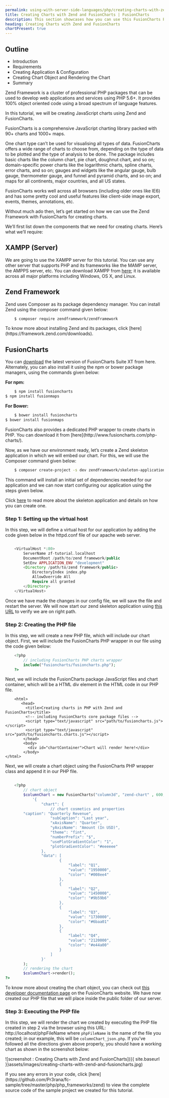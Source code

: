 ```yaml
---
permalink: using-with-server-side-languages/php/creating-charts-with-zend-and-fusioncharts.html
title: Creating Charts with Zend and FusionCharts | FusionCharts
description: This section showcases how you can use this FusionCharts PHP wrapper with Zend framework.
heading: Creating Charts with Zend and FusionCharts
chartPresent: true
---
```


## Outline

 - Introduction
 - Requirements
 - Creating Application & Configuration
 - Creating Chart Object and Rendering the Chart
 - Summary

Zend Framework is a cluster of professional PHP packages that can be used to develop web applications and services using PHP 5.6+. It provides 100% object oriented code using a broad spectrum of language features.

In this tutorial, we will be creating JavaScript charts using Zend and FusionCharts.

FusionCharts is a comprehensive JavaScript charting library packed with 90+ charts and 1000+ maps. 

One chart type can’t be used for visualising all types of data. FusionCharts offers a wide range of charts to choose from, depending on the type of data to be plotted and the type of analysis to be done. The package includes basic charts like the column chart, pie chart, doughnut chart, and so on; domain-specific power charts like the logarithmic charts, spline charts, error charts, and so on; gauges and widgets like the angular gauge, bulb gauge, thermometer gauge, and funnel and pyramid charts, and so on; and maps for all continents, major countries, and all US states.

FusionCharts works well across all browsers (including older ones like IE6) and has some pretty cool and useful features like client-side image export, events, themes, annotations, etc.

Without much ado then, let’s get started on how we can use the Zend Framework with FusionCharts for creating charts.

We’ll first list down the components that we need for creating charts. Here’s what we’ll require: 

## XAMPP (Server)

We are going to use the XAMPP server for this tutorial. You can use any other server that supports PHP and its frameworks like the MAMP server, the AMPPS server, etc. You can download XAMPP from [here](https://www.apachefriends.org/download.html); it is available across all major platforms including Windows, OS X, and Linux.

## Zend Framework

Zend uses Composer as its package dependency manager. You can install Zend using the composer command given below:

```bash 
	$ composer require zendframework/zendframework
```

<p class="text-info"> To know more about installing Zend and its packages, click [here](https://framework.zend.com/downloads).</p>

## FusionCharts

You can [download](http://www.fusioncharts.com/download/) the latest version of FusionCharts Suite XT from here. Alternately, you can also install it using the npm or bower package managers, using the commands given below:

__For npm:__
```bash 
	$ npm install fusioncharts
$ npm install fusionmaps
```

__For Bower:__
```bash 
	$ bower install fusioncharts
$ bower install fusionmaps
```

<p class="text-info">FusionCharts also provides a dedicated PHP wrapper to create charts in PHP. You can download it from [here](http://www.fusioncharts.com/php-charts/).</p>

Now, as we have our environment ready, let’s create a Zend skeleton application in which we will embed our chart. For this, we will use the Composer command given below:

```bash 
	$ composer create-project -s dev zendframework/skeleton-application path/to/install
```

This command will install an initial set of dependencies needed for our application and we can now start configuring our application using the steps given below.

Click [here](https://docs.zendframework.com/tutorials/getting-started/skeleton-application/) to read more about the skeleton application and details on how you can create one.


### Step 1: Setting up the virtual host

In this step, we will define a virtual host for our application by adding the code given below in the httpd.conf file of our apache web server.

```php

    <VirtualHost *:80>
	    ServerName zf-tutorial.localhost
	    DocumentRoot /path/to/zend framework/public
	    SetEnv APPLICATION_ENV "development"
	    <Directory /path/to/zend framework/public>
	        DirectoryIndex index.php
	        AllowOverride All
	        Require all granted
        </Directory>
	</VirtualHost>

```

Once we have made the changes in our config file, we will save the file and restart the server. We will now start our zend skeleton application using [this URL](http://localhost:8080/) to verify we are on right path. 

### Step 2: Creating the PHP file

In this step, we will create a new PHP file, which will include our chart object. First, we will include the FusionCharts PHP wrapper in our file using the code given below:

```php
    <?php
	    // including FusionCharts PHP charts wrapper
	    include("fusioncharts/fusioncharts.php");
	?>
```

Next, we will include the FusionCharts package JavaScript files and chart container, which will be a HTML div element in the HTML code in our PHP file. 

```html+php
	<html>
	   <head>
	     <title>Creating charts in PHP with Zend and FusionCharts</title>
	     <!-- including FusionCharts core package files -->
	     <script type="text/javascript" src="path/to/fusioncharts.js"></script>
	     <script type="text/javascript" src="path/to/fusioncharts.charts.js"></script>
	    </head>
	    <body>
	      <div id="chartContainer">Chart will render here!</div>
	    </body>
</html>

```

Next, we will create a chart object using the FusionCharts PHP wrapper class and append it in our PHP file.

```php
    
	<?php
	    // chart object
	    $columnChart = new FusionCharts("column3d", "zend-chart" , 600, 300, "chartContainer", "json",
	        '{
	            "chart": {
	                // chart cosmetics and properties
	    "caption": "Quarterly Revenue",
	                "subCaption": "Last year",
	                "xAxisName": "Quarter",
	                "yAxisName": "Amount (In USD)",
	                "theme": "fint",
	                "numberPrefix": "$",
	                "usePlotGradientColor": "1",
	                "plotGradientColor": "#eeeeee"
	            },
	            "data": [
	                    {
	                        "label": "Q1",
	                        "value": "1950000",
	                        "color": "#008ee4"
	                    }, 
	                    {
	                        "label": "Q2",
	                        "value": "1450000",
	                        "color": "#9b59b6"
	                    }, 
	                    {
	                        "label": "Q3",
	                        "value": "1730000",
	                        "color": "#6baa01"
	                    }, 
	                    {
	                        "label": "Q4",
	                        "value": "2120000",
	                        "color": "#e44a00"
	                    }
	                ]
	            }'
	    );
	    // rendering the chart
	    $columnChart->render();
?>

```

To know more about creating the chart object, you can check out [this developer documentation page](http://www.fusioncharts.com/dev/using-with-server-side-languages/php/introduction.html) on the FusionCharts website.
We have now created our PHP file that we will place inside the public folder of our server. 


### Step 3: Executing the PHP file

In this step, we will render the chart we created by executing the PHP file created in step 2 via the browser using this URL: http://localhost/phpFileName where `phpFileName` is the name of the file you created; in our example,  this will be `columnChart_json.php`. If you’ve followed all the directions given above properly, you should have a working chart as shown in the screenshot below: 

![screenshot : Creating Charts with Zend and FusionCharts]({{ site.baseurl }}assets/images/creating-charts-with-zend-and-fusioncharts.jpg)

<p class="text-info"> If you see any errors in your code, click [here](https://github.com/Pr3rana/fc-sample/tree/master/php/php_frameworks/zend) to view the complete source code of the sample project we created for this tutorial. </p>



